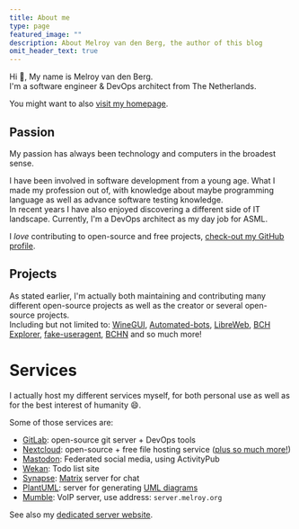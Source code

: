 ```yaml
---
title: About me
type: page
featured_image: ""
description: About Melroy van den Berg, the author of this blog
omit_header_text: true
---
```


Hi 👋, My name is Melroy van den Berg.  
I'm a software engineer & DevOps architect from The Netherlands.

You might want to also [visit my homepage](https://melroy.org).

## Passion

My passion has always been technology and computers in the broadest sense.

I have been involved in software development from a young age. What I made my profession out of, with knowledge about maybe programming language as well as advance software testing knowledge.  
In recent years I have also enjoyed discovering a different side of IT landscape. Currently, I'm a DevOps architect as my day job for ASML.

I _love_ contributing to open-source and free projects, [check-out my GitHub profile](https://github.com/melroy89).

## Projects

As stated earlier, I'm actually both maintaining and contributing many different open-source projects as well as the creator or several open-source projects.  
Including but not limited to: [WineGUI](https://gitlab.melroy.org/melroy/winegui), [Automated-bots](https://github.com/automated-bots), [LibreWeb](https://libreweb.org), [BCH Explorer](https//explorer.melroy.org), [fake-useragent](https://github.com/fake-useragent/fake-useragent), [BCHN](https://gitlab.com/bitcoin-cash-node/bitcoin-cash-node) and so much more!

# Services

I actually host my different services myself, for both personal use as well as for the best interest of humanity 😄.

Some of those services are:

- [GitLab](https://gitlab.melroy.org): open-source git server + DevOps tools
- [Nextcloud](https://cloud.melroy.org): open-source + free file hosting service ([plus so much more!](https://apps.nextcloud.com/))
- [Mastodon](https://mastodon.melroy.org): Federated social media, using ActivityPub
- [Wekan](https://todo.melroy.org): Todo list site
- [Synapse](https://matrix.melroy.org): [Matrix](https://matrix.org) server for chat
- [PlantUML](plantuml.melroy.org/): server for generating [UML diagrams](https://plantuml.com/)
- [Mumble](https://www.mumble.info/downloads/): VoIP server, use address: `server.melroy.org`

See also my [dedicated server website](https://server.melroy.org).

